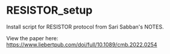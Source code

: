 # RESISTOR_setup
Install script for RESISTOR protocol from Sari Sabban's NOTES.

View the paper here: https://www.liebertpub.com/doi/full/10.1089/cmb.2022.0254
